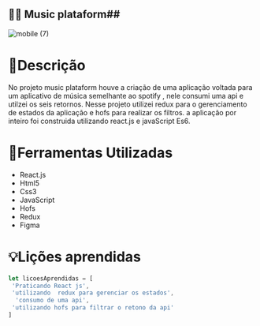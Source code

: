 ## 👨‍🍳 Music plataform##

![mobile (7)](https://user-images.githubusercontent.com/86388276/191778924-b4bccd96-ff51-4b19-96cc-a58adf51f590.png)


# 📕Descrição
No projeto music plataform houve a criação de uma aplicação voltada para um aplicativo de música semelhante ao spotify , nele consumi uma api e utilzei os seis retornos.
Nesse projeto utilizei redux para o gerenciamento de estados da aplicação e hofs para realizar os filtros.
a aplicação por inteiro foi construida utilizando react.js e javaScript Es6.

# 🔧Ferramentas Utilizadas
- React.js
- Html5
- Css3
- JavaScript
- Hofs
- Redux
- Figma 

 
# 💡Lições aprendidas
```JavaScript
let licoesAprendidas = [
 'Praticando React js',
 'utilizando  redux para gerenciar os estados',
  'consumo de uma api',
 'utilizando hofs para filtrar o retono da api' 
]


